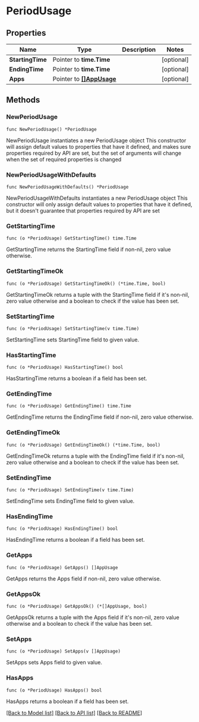 # PeriodUsage

## Properties

Name | Type | Description | Notes
------------ | ------------- | ------------- | -------------
**StartingTime** | Pointer to **time.Time** |  | [optional] 
**EndingTime** | Pointer to **time.Time** |  | [optional] 
**Apps** | Pointer to [**[]AppUsage**](AppUsage.md) |  | [optional] 

## Methods

### NewPeriodUsage

`func NewPeriodUsage() *PeriodUsage`

NewPeriodUsage instantiates a new PeriodUsage object
This constructor will assign default values to properties that have it defined,
and makes sure properties required by API are set, but the set of arguments
will change when the set of required properties is changed

### NewPeriodUsageWithDefaults

`func NewPeriodUsageWithDefaults() *PeriodUsage`

NewPeriodUsageWithDefaults instantiates a new PeriodUsage object
This constructor will only assign default values to properties that have it defined,
but it doesn't guarantee that properties required by API are set

### GetStartingTime

`func (o *PeriodUsage) GetStartingTime() time.Time`

GetStartingTime returns the StartingTime field if non-nil, zero value otherwise.

### GetStartingTimeOk

`func (o *PeriodUsage) GetStartingTimeOk() (*time.Time, bool)`

GetStartingTimeOk returns a tuple with the StartingTime field if it's non-nil, zero value otherwise
and a boolean to check if the value has been set.

### SetStartingTime

`func (o *PeriodUsage) SetStartingTime(v time.Time)`

SetStartingTime sets StartingTime field to given value.

### HasStartingTime

`func (o *PeriodUsage) HasStartingTime() bool`

HasStartingTime returns a boolean if a field has been set.

### GetEndingTime

`func (o *PeriodUsage) GetEndingTime() time.Time`

GetEndingTime returns the EndingTime field if non-nil, zero value otherwise.

### GetEndingTimeOk

`func (o *PeriodUsage) GetEndingTimeOk() (*time.Time, bool)`

GetEndingTimeOk returns a tuple with the EndingTime field if it's non-nil, zero value otherwise
and a boolean to check if the value has been set.

### SetEndingTime

`func (o *PeriodUsage) SetEndingTime(v time.Time)`

SetEndingTime sets EndingTime field to given value.

### HasEndingTime

`func (o *PeriodUsage) HasEndingTime() bool`

HasEndingTime returns a boolean if a field has been set.

### GetApps

`func (o *PeriodUsage) GetApps() []AppUsage`

GetApps returns the Apps field if non-nil, zero value otherwise.

### GetAppsOk

`func (o *PeriodUsage) GetAppsOk() (*[]AppUsage, bool)`

GetAppsOk returns a tuple with the Apps field if it's non-nil, zero value otherwise
and a boolean to check if the value has been set.

### SetApps

`func (o *PeriodUsage) SetApps(v []AppUsage)`

SetApps sets Apps field to given value.

### HasApps

`func (o *PeriodUsage) HasApps() bool`

HasApps returns a boolean if a field has been set.


[[Back to Model list]](../README.md#documentation-for-models) [[Back to API list]](../README.md#documentation-for-api-endpoints) [[Back to README]](../README.md)


